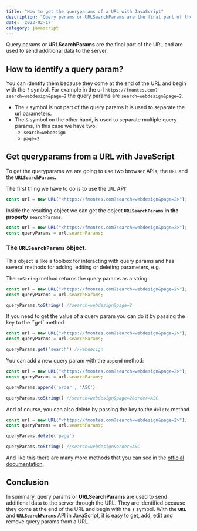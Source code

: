 ```yaml
---
title: "How to get the queryparams of a URL with JavaScript"
description: "Query params or URLSearchParams are the final part of the URL and are used to send additional data to the server."
date: '2023-02-17'
category: javascript
---
```



Query params or **URLSearchParams** are the final part of the URL and are used to send additional data to the server.

## How to identify a query param?

You can identify them because they come at the end of the URL and begin with the `?` symbol. For example in the url `https://fmontes.com?search=webdesign&page=2` the query params are `search=webdesign&page=2`.

- The `?` symbol is not part of the query params it is used to separate the url parameters.
- The `&` symbol on the other hand, is used to separate multiple query params, in this case we have two:
    - `search=webdesign`
    - `page=2`

## Get queryparams from a URL with JavaScript

To get the queryparams we are going to use two browser APIs, the `URL` and the **`URLSearchParams`.**.

The first thing we have to do is to use the `URL` API:

```jsx
const url = new URL("<https://fmontes.com?search=webdesign&page=2>");
```

Inside the resulting object we can get the object **`URLSearchParams` in the property** `searchParams`:

```jsx
const url = new URL("<https://fmontes.com?search=webdesign&page=2>");
const queryParams = url.searchParams;
```

### The **`URLSearchParams`** object.

This object is like a toolbox for interacting with query params and has several methods for adding, editing or deleting parameters, e.g.

The `toString` method returns the query params as a string:

```jsx
const url = new URL("<https://fmontes.com?search=webdesign&page=2>");
const queryParams = url.searchParams;

queryParams.toString() //search=webdesign&page=2
```

If you need to get the value of a query param you can do it by passing the key to the ``get` method

```jsx
const url = new URL("<https://fmontes.com?search=webdesign&page=2>");
const queryParams = url.searchParams;

queryParams.get('search') //webdesign
```

You can add a new query param with the `append` method:

```jsx
const url = new URL("<https://fmontes.com?search=webdesign&page=2>");
const queryParams = url.searchParams;

queryParams.append('order', 'ASC')

queryParams.toString() //search=webdesign&page=2&order=ASC
```

And of course, you can also delete by passing the key to the `delete` method

```jsx
const url = new URL("<https://fmontes.com?search=webdesign&page=2>");
const queryParams = url.searchParams;

queryParams.delete('page')

queryParams.toString() //search=webdesign&order=ASC
```

And like this there are many more methods that you can see in the [official documentation](https://developer.mozilla.org/en-US/docs/Web/API/URLSearchParams).

## Conclusion

In summary, query params or **URLSearchParams** are used to send additional data to the server through the URL. They are identified because they come at the end of the URL and begin with the **`?`** symbol. With the **`URL`** and **`URLSearchParams`** API in JavaScript, it is easy to get, add, edit and remove query params from a URL.